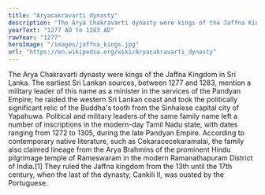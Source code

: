 ```yaml
---
title: "Aryacakravarti dynasty"
description: "The Arya Chakravarti dynasty were kings of the Jaffna Kingdom in Sri Lanka. The earliest Sri Lankan sources, between 1277 and 1283, mention a military leader of this name as a minister in the services of the Pandyan Empire; he raided the western Sri Lankan coast and took the politically significant relic of the Buddha's tooth from the Sinhalese capital city of Yapahuwa. Political and military leaders of the same family name left a number of inscriptions in the modern-day Tamil Nadu state, with dates ranging from 1272 to 1305, during the late Pandyan Empire. According to contemporary native literature, such as Cekaracecekaramalai, the family also claimed lineage from the Arya Brahmins of the prominent Hindu pilgrimage temple of Rameswaram in the modern Ramanathapuram District of India.[1] They ruled the Jaffna kingdom from the 13th until the 17th century, when the last of the dynasty, Cankili II, was ousted by the Portuguese."
yearText: "1277 AD to 1283 AD"
rawYear: "1277"
heroImage: "/images/jaffna_kings.jpg"
url: "https://en.wikipedia.org/wiki/Aryacakravarti_dynasty"
---
```


The Arya Chakravarti dynasty were kings of the Jaffna Kingdom in Sri Lanka. The earliest Sri Lankan sources, between 1277 and 1283, mention a military leader of this name as a minister in the services of the Pandyan Empire; he raided the western Sri Lankan coast and took the politically significant relic of the Buddha's tooth from the Sinhalese capital city of Yapahuwa. Political and military leaders of the same family name left a number of inscriptions in the modern-day Tamil Nadu state, with dates ranging from 1272 to 1305, during the late Pandyan Empire. According to contemporary native literature, such as Cekaracecekaramalai, the family also claimed lineage from the Arya Brahmins of the prominent Hindu pilgrimage temple of Rameswaram in the modern Ramanathapuram District of India.[1] They ruled the Jaffna kingdom from the 13th until the 17th century, when the last of the dynasty, Cankili II, was ousted by the Portuguese.
